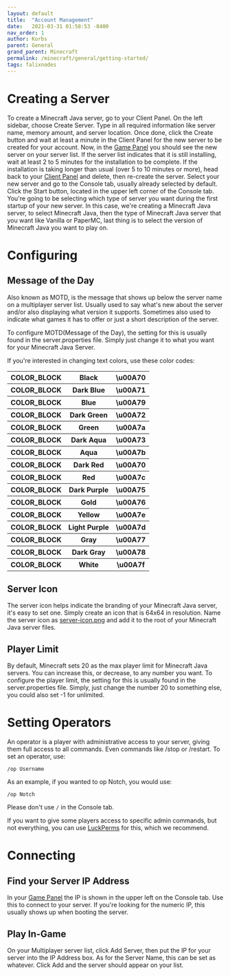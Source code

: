 ```yaml
---
layout: default
title:  "Account Management"
date:   2021-03-31 01:58:53 -0400
nav_order: 1
author: Korbs
parent: General
grand_parent: Minecraft
permalink: /minecraft/general/getting-started/
tags: falixnodes
---
```

# Creating a Server
To create a Minecraft Java server, go to your Client Panel. On the left sidebar, choose Create Server. Type in all required information like server name, memory amount, and server location. Once done, click the Create button and wait at least a minute in the Client Panel for the new server to be created for your account. Now, in the [Game Panel](https://gp.falixnodes.net/) you should see the new server on your server list. If the server list indicates that it is still installing, wait at least 2 to 5 minutes for the installation to be complete. If the installation is taking longer than usual (over 5 to 10 minutes or more), head back to your [Client Panel](https://client.falixnodes.net/) and delete, then re-create the server. Select your new server and go to the Console tab, usually already selected by default. Click the Start button, located in the upper left corner of the Console tab. You're going to be selecting which type of server you want during the first startup of your new server. In this case, we're creating a Minecraft Java server, to select Minecraft Java, then the type of Minecraft Java server that you want like Vanilla or PaperMC, last thing is to select the version of Minecraft Java you want to play on.

# Configuring
## Message of the Day
Also known as MOTD, is the message that shows up below the server name on a multiplayer server list. Usually used to say what's new about the server and/or also displaying what version it supports. Sometimes also used to indicate what games it has to offer or just a short description of the server.

To configure MOTD(Message of the Day), the setting for this is usually found in the server.properties file. Simply just change it to what you want for your Minecraft Java Server.

If you're interested in changing text colors, use these color codes:

<table>

<tbody>

<tr>

<th id="black_color">COLOR_BLOCK</th>

<th>Black</th>

<th>\u00A70</th>

</tr>

<tr>

<th id="dark_blue_color">COLOR_BLOCK</th>

<th>Dark Blue</th>

<th>\u00A71</th>

</tr>

<tr>

<th id="blue_color">COLOR_BLOCK</th>

<th>Blue</th>

<th>\u00A79</th>

</tr>

<tr>

<th id="dark_green_color">COLOR_BLOCK</th>

<th>Dark Green</th>

<th>\u00A72</th>

</tr>

<tr>

<th id="green_color">COLOR_BLOCK</th>

<th>Green</th>

<th>\u00A7a</th>

</tr>

<tr>

<th id="dark_aqua_color">COLOR_BLOCK</th>

<th>Dark Aqua</th>

<th>\u00A73</th>

</tr>

<tr>

<th id="aqua_color">COLOR_BLOCK</th>

<th>Aqua</th>

<th>\u00A7b</th>

</tr>

<tr>

<th id="dark_red_color">COLOR_BLOCK</th>

<th>Dark Red</th>

<th>\u00A70</th>

</tr>

<tr>

<th id="red_color">COLOR_BLOCK</th>

<th>Red</th>

<th>\u00A7c</th>

</tr>

<tr>

<th id="dark_purple_color">COLOR_BLOCK</th>

<th>Dark Purple</th>

<th>\u00A75</th>

</tr>

<tr>

<th id="gold_color">COLOR_BLOCK</th>

<th>Gold</th>

<th>\u00A76</th>

</tr>

<tr>

<th id="yellow_color">COLOR_BLOCK</th>

<th>Yellow</th>

<th>\u00A7e</th>

</tr>

<tr>

<th id="light_purple_color">COLOR_BLOCK</th>

<th>Light Purple</th>

<th>\u00A7d</th>

</tr>

<tr>

<th id="gray_color">COLOR_BLOCK</th>

<th>Gray</th>

<th>\u00A77</th>

</tr>

<tr>

<th id="dark_gray_color">COLOR_BLOCK</th>

<th>Dark Gray</th>

<th>\u00A78</th>

</tr>

<tr>

<th id="white_color">COLOR_BLOCK</th>

<th>White</th>

<th>\u00A7f</th>

</tr>

</tbody>

</table>

## Server Icon
The server icon helps indicate the branding of your Minecraft Java server, it's easy to set one. Simply create an icon that is 64x64 in resolution. Name the server icon as <u>server-icon.png</u> and add it to the root of your Minecraft Java server files.

## Player Limit

By default, Minecraft sets 20 as the max player limit for Minecraft Java servers. You can increase this, or decrease, to any number you want. To configure the player limit, the setting for this is usually found in the server.properties file. Simply, just change the number 20 to something else, you could also set -1 for unlimited.

# Setting Operators
An operator is a player with administrative access to your server, giving them full access to all commands. Even commands like /stop or /restart.
To set an operator, use:

```
/op Username
```

As an example, if you wanted to op Notch, you would use:

```
/op Notch
```

Please don't use `/` in the Console tab.

If you want to give some players access to specific admin commands, but not everything, you can use [LuckPerms](https://luckperms.net/) for this, which we recommend.

# Connecting
## Find your Server IP Address
In your [Game Panel](https://gp.falixnodes.net/) the IP is shown in the upper left on the Console tab. Use this to connect to your server.
If you're looking for the numeric IP, this usually shows up when booting the server.

## Play In-Game
On your Multiplayer server list, click Add Server, then put the IP for your server into the IP Address box. As for the Server Name, this can be set as whatever. Click Add and the server should appear on your list.